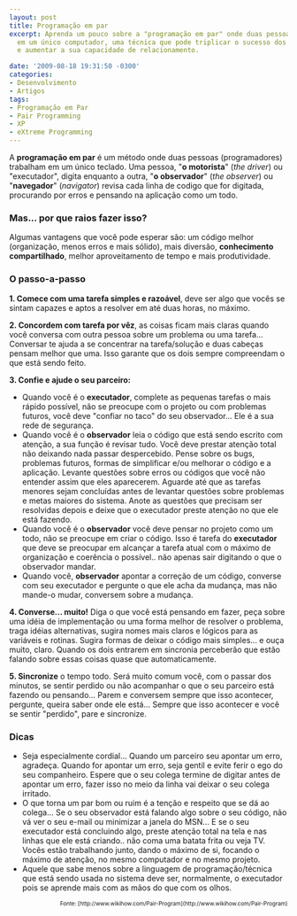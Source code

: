 ```yaml
---
layout: post
title: Programação em par
excerpt: Aprenda um pouco sobre a "programação em par" onde duas pessoas trabalham
  em um único computador, uma técnica que pode triplicar o sucesso dos seus projetos
  e aumentar a sua capacidade de relacionamento.

date: '2009-08-18 19:31:50 -0300'
categories:
- Desenvolvimento
- Artigos
tags:
- Programação em Par
- Pair Programming
- XP
- eXtreme Programming
---
```

A <strong>programação em par</strong> é um método onde duas pessoas (programadores) trabalham em um único teclado. Uma pessoa, "<strong>o motorista</strong>" (<em>the driver</em>) ou "executador", digita enquanto a outra, "<strong>o observador</strong>" (<em>the observer</em>) ou "<strong>navegador</strong>" (<em>navigator</em>) revisa cada linha de codigo que for digitada, procurando por erros e pensando na aplicação como um todo.

<h3>Mas... por que raios fazer isso?</h3>
Algumas vantagens que você pode esperar são: um código melhor (organização, menos erros e mais sólido), mais diversão, <strong>conhecimento compartilhado</strong>, melhor aproveitamento de tempo e mais produtividade.

<h3>O passo-a-passo</h3>
<strong>1. Comece com uma tarefa simples e razoável</strong>, deve ser algo que vocês se sintam capazes e aptos a resolver em até duas horas, no máximo.

<strong>2. Concordem com tarefa por vêz</strong>, as coisas ficam mais claras quando você conversa com outra pessoa sobre um problema ou uma tarefa... Conversar te ajuda a se concentrar na tarefa/solução e duas cabeças pensam melhor que uma. Isso garante que os dois sempre compreendam o que está sendo feito.

<strong>3. Confie e ajude o seu parceiro:</strong>

<ul>
<li>Quando você é o <strong>executador</strong>, complete as pequenas tarefas o mais rápido possível, não se preocupe com o projeto ou com problemas futuros, você deve "confiar no taco" do seu observador... Ele é a sua rede de segurança.</li>
<li>Quando você é o <strong>observador</strong> leia o código que está sendo escrito com atenção, a sua função é revisar tudo. Você deve prestar atenção total não deixando nada passar despercebido. Pense sobre os bugs, problemas futuros, formas de simplificar e/ou melhorar o código e a aplicação. Levante questões sobre erros ou códigos que você não entender assim que eles aparecerem. Aguarde até que as tarefas menores sejam concluídas antes de levantar questões sobre problemas e metas maiores do sistema. Anote as questões que precisam ser resolvidas depois e deixe que o executador preste atenção no que ele está fazendo.</li>
<li>Quando você é o <strong>observador</strong> você deve pensar no projeto como um todo, não se preocupe em criar o código. Isso é tarefa do <strong>executador</strong> que deve se preocupar em alcançar a tarefa atual com o máximo de organização e coerência o possível.. não apenas sair digitando o que o observador mandar.</li>
<li>Quando você, <strong>observador</strong> apontar a correção de um código, converse com seu executador e pergunte o que ele acha da mudança, mas não mande-o mudar, conversem sobre a mudança.</li>
</ul>
<strong>4. Converse... muito!</strong> Diga o que você está pensando em fazer, peça sobre uma idéia de implementação ou uma forma melhor de resolver o problema, traga idéias alternativas, sugira nomes mais claros e lógicos para as variáveis e rotinas. Sugira formas de deixar o código mais simples... e ouça muito, claro. Quando os dois entrarem em sincronia perceberão que estão falando sobre essas coisas quase que automaticamente.

<strong>5. Sincronize</strong> o tempo todo. Será muito comum você, com o passar dos minutos, se sentir perdido ou não acompanhar o que o seu parceiro está fazendo ou pensando... Parem e conversem sempre que isso acontecer, pergunte, queira saber onde ele está... Sempre que isso acontecer e você se sentir "perdido", pare e sincronize.

<h3>Dicas</h3>
<ul>
<li>Seja especialmente cordial... Quando um parceiro seu apontar um erro, agradeça. Quando for apontar um erro, seja gentil e evite ferir o ego do seu companheiro. Espere que o seu colega termine de digitar antes de apontar um erro, fazer isso no meio da linha vai deixar o seu colega irritado.</li>
<li>O que torna um par bom ou ruim é a tenção e respeito que se dá ao colega... Se o seu observador está falando algo sobre o seu código, não vá ver o seu e-mail ou minimizar a janela do MSN... E se o seu executador está concluindo algo, preste atenção total na tela e nas linhas que ele está criando.. não coma uma batata frita ou veja TV. Vocês estão trabalhando junto, dando o máximo de si, focando o máximo de atenção, no mesmo computador e no mesmo projeto.</li>
<li>Aquele que sabe menos sobre a linguagem de programação/técnica que está sendo usada no sistema deve ser, normalmente, o executador pois se aprende mais com as mãos do que com os olhos.</li>
</ul>
<p style="font-size: 10px; text-align: right">Fonte: [http://www.wikihow.com/Pair-Program](http://www.wikihow.com/Pair-Program)

